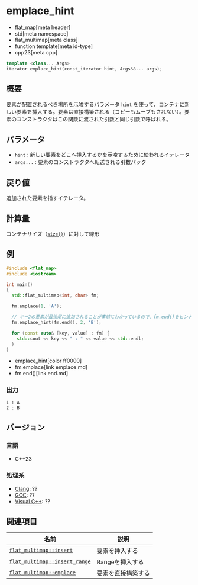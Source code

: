 # emplace_hint
* flat_map[meta header]
* std[meta namespace]
* flat_multimap[meta class]
* function template[meta id-type]
* cpp23[meta cpp]

```cpp
template <class... Args>
iterator emplace_hint(const_iterator hint, Args&&... args);
```

## 概要
要素が配置されるべき場所を示唆するパラメータ `hint` を使って、コンテナに新しい要素を挿入する。要素は直接構築される（コピーもムーブもされない）。要素のコンストラクタはこの関数に渡された引数と同じ引数で呼ばれる。


## パラメータ
- `hint` : 新しい要素をどこへ挿入するかを示唆するために使われるイテレータ
- `args...` : 要素のコンストラクタへ転送される引数パック


## 戻り値
追加された要素を指すイテレータ。


## 計算量

コンテナサイズ（[`size()`](size.md)）に対して線形

## 例
```cpp example
#include <flat_map>
#include <iostream>

int main()
{
  std::flat_multimap<int, char> fm;

  fm.emplace(1, 'A');

  // キー2の要素が最後尾に追加されることが事前にわかっているので、fm.end()をヒントとして与える
  fm.emplace_hint(fm.end(), 2, 'B');

  for (const auto& [key, value] : fm) {
    std::cout << key << " : " << value << std::endl;
  }
}
```
* emplace_hint[color ff0000]
* fm.emplace[link emplace.md]
* fm.end()[link end.md]

### 出力
```
1 : A
2 : B
```


## バージョン
### 言語
- C++23

### 処理系
- [Clang](/implementation.md#clang): ??
- [GCC](/implementation.md#gcc): ??
- [Visual C++](/implementation.md#visual_cpp): ??


## 関連項目
| 名前                                             | 説明               |
|--------------------------------------------------|--------------------|
| [`flat_multimap::insert`](insert.md)             | 要素を挿入する     |
| [`flat_multimap::insert_range`](insert_range.md) | Rangeを挿入する    |
| [`flat_multimap::emplace`](emplace.md)           | 要素を直接構築する |
